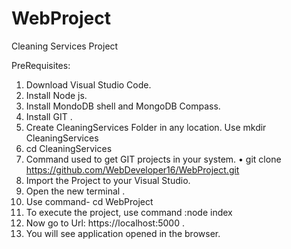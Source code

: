 # WebProject
Cleaning Services Project

PreRequisites:

1) Download Visual Studio Code.
2) Install Node js.
3) Install MondoDB shell and MongoDB Compass.
4) Install GIT .
5) Create CleaningServices Folder in any location. Use mkdir CleaningServices
6) cd CleaningServices
7) Command used to get GIT projects in your system.
   •	git clone https://github.com/WebDeveloper16/WebProject.git
8) Import the Project to your Visual Studio.
9) Open the new terminal . 
10) Use command- cd WebProject
11) To execute the project, use command :node index
12) Now go to Url: https://localhost:5000 .
13) You will see application opened in the browser.

